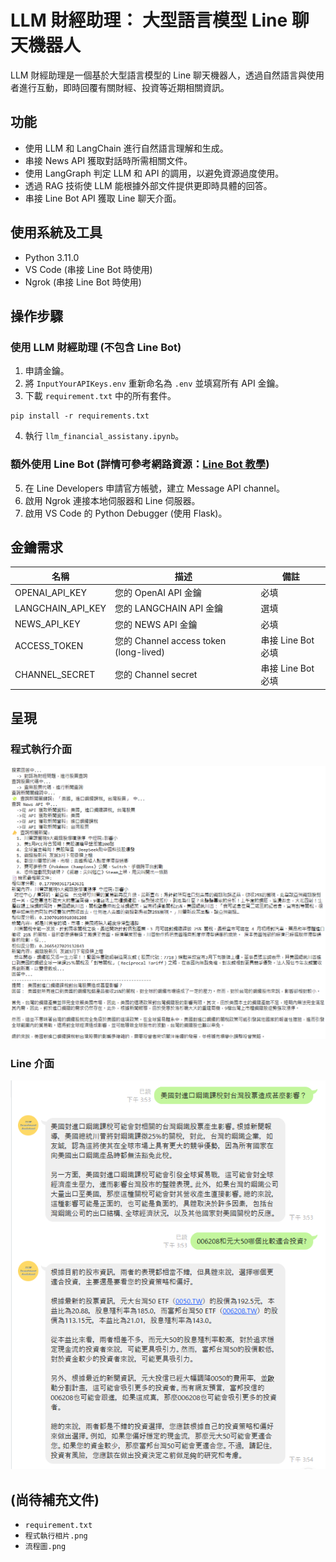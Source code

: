 # LLM 財經助理： 大型語言模型 Line 聊天機器人
LLM 財經助理是一個基於大型語言模型的 Line 聊天機器人，透過自然語言與使用者進行互動，即時回覆有關財經、投資等近期相關資訊。

## 功能
- 使用 LLM 和 LangChain 進行自然語言理解和生成。
- 串接 News API 獲取對話時所需相關文件。
- 使用 LangGraph 判定 LLM 和 API 的調用，以避免資源過度使用。
- 透過 RAG 技術使 LLM 能根據外部文件提供更即時具體的回答。
- 串接 Line Bot API 獲取 Line 聊天介面。

## 使用系統及工具
- Python 3.11.0
- VS Code (串接 Line Bot 時使用)
- Ngrok (串接 Line Bot 時使用)

## 操作步驟
### 使用 LLM 財經助理 (不包含 Line Bot)
1. 申請金鑰。
2. 將 `InputYourAPIKeys.env` 重新命名為 `.env` 並填寫所有 API 金鑰。
3. 下載 `requirement.txt` 中的所有套件。
```
pip install -r requirements.txt
```
4. 執行 `llm_financial_assistany.ipynb`。
### 額外使用 Line Bot (詳情可參考網路資源：[Line Bot 教學](https://www.youtube.com/watch?v=Mw3cODdkaFM&t=1426s))
5. 在 Line Developers 申請官方帳號，建立 Message API channel。
6. 啟用 Ngrok 連接本地伺服器和 Line 伺服器。
7. 啟用 VS Code 的 Python Debugger (使用 Flask)。

## 金鑰需求
| 名稱 | 描述 | 備註 |
| ---- | ---- | ---- |
| OPENAI_API_KEY | 您的 OpenAI API 金鑰 | 必填 |
| LANGCHAIN_API_KEY | 您的 LANGCHAIN API 金鑰 | 選填 |
| NEWS_API_KEY | 您的 NEWS API 金鑰 | 必填 |
| ACCESS_TOKEN | 您的 Channel access token (long-lived) | 串接 Line Bot 必填 |
| CHANNEL_SECRET | 您的 Channel secret | 串接 Line Bot 必填 |

## 呈現
### 程式執行介面
![程式執行](photo/photo2.png)
### Line 介面
![line 訊息](photo/photo1.png)

## (尚待補充文件)
- `requirement.txt`
- `程式執行相片.png`
- `流程圖.png`
